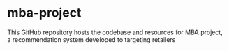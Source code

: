 # mba-project
This GitHub repository hosts the codebase and resources for MBA project, a recommendation system developed to targeting retailers
